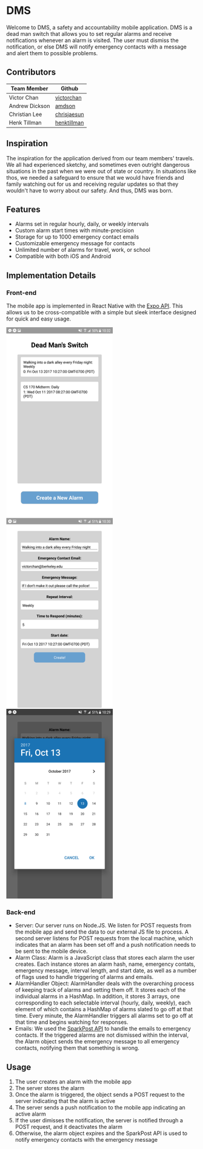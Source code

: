 # DMS

Welcome to DMS, a safety and accountability mobile application. DMS is a dead man switch that allows you to set regular alarms and receive notifications whenever an alarm is visited. The user must dismiss the notification, or else DMS will notify emergency contacts with a message and alert them to possible problems.

## Contributors

| Team Member | Github |
| ----------- | ------ |
| Victor Chan | [victorchan](http://github.com/victorchan314) |
| Andrew Dickson | [amdson](http://github.com/amdson) |
| Christian Lee | [chrisjaesun](http://github.com/chrisjaesun) |
| Henk Tillman | [henktillman](http://github.com/henktillman) |

## Inspiration

The inspiration for the application derived from our team members' travels. We all had experienced sketchy, and sometimes even outright dangerous situations in the past when we were out of state or country. In situations like thos, we needed a safeguard to ensure that we would have friends and family watching out for us and receiving regular updates so that they wouldn't have to worry about our safety. And thus, DMS was born.

## Features

- Alarms set in regular hourly, daily, or weekly intervals
- Custom alarm start times with minute-precision
- Storage for up to 1000 emergency contact emails
- Customizable emergency message for contacts
- Unlimited number of alarms for travel, work, or school
- Compatible with both iOS and Android

## Implementation Details

### Front-end

The mobile app is implemented in React Native with the [Expo API](https://expo.io/). This allows us to be cross-compatible with a simple but sleek interface designed for quick and easy usage.

<!--![List of alarms](alarms.png)
![Creating an alarm](create.png)
![Selecting the start date](date.png)-->
<img src="alarms.png" alt="List of alarms" height="500px">
<img src="create.png" alt="Creating an alarm" height="500px">
<img src="date.png" alt="Selecting the start date" height="500px">

### Back-end

- Server: Our server runs on Node.JS. We listen for POST requests from the mobile app and send the data to our external JS file to process. A second server listens for POST requests from the local machine, which indicates that an alarm has been set off and a push notification needs to be sent to the mobile device.
- Alarm Class: Alarm is a JavaScript class that stores each alarm the user creates. Each instance stores an alarm hash, name, emergency contats, emergency message, interval length, and start date, as well as a number of flags used to handle triggering of alarms and emails.
- AlarmHandler Object: AlarmHandler deals with the overarching process of keeping track of alarms and setting them off. It stores each of the individual alarms in a HashMap. In addition, it stores 3 arrays, one corresponding to each selectable interval (hourly, daily, weekly), each element of which contains a HashMap of alarms slated to go off at that time. Every minute, the AlarmHandler triggers all alarms set to go off at that time and begins watching for responses.
- Emails: We used the [SparkPost API](https://www.sparkpost.com/) to handle the emails to emergency contacts. If the triggered alarms are not dismissed within the interval, the Alarm object sends the emergency message to all emergency contacts, notifying them that something is wrong.

## Usage

1. The user creates an alarm with the mobile app
2. The server stores the alarm
3. Once the alarm is triggered, the object sends a POST request to the server indicating that the alarm is active
4. The server sends a push notification to the mobile app indicating an active alarm
5. If the user dimisses the notification, the server is notified through a POST request, and it deactivates the alarm
6. Otherwise, the alarm object expires and the SparkPost API is used to notify emergency contacts with the emergency message
